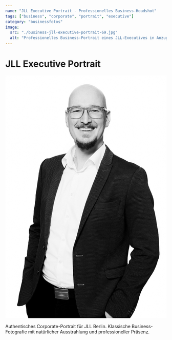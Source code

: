 ```yaml
---
name: "JLL Executive Portrait - Professionelles Business-Headshot"
tags: ["business", "corporate", "portrait", "executive"]
category: "businessfotos"
image:
  src: "./business-jll-executive-portrait-69.jpg"
  alt: "Professionelles Business-Portrait eines JLL-Executives in Anzug und Brille vor neutralem Hintergrund"
---
```


# JLL Executive Portrait
![JLL Executive Portrait](./business-jll-executive-portrait-69.jpg)

Authentisches Corporate-Portrait für JLL Berlin. Klassische Business-Fotografie mit natürlicher Ausstrahlung und professioneller Präsenz.
